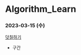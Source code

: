 # Algorithm_Learn
### 2023-03-15 (수)
[덧칠하기](https://school.programmers.co.kr/learn/courses/30/lessons/161989)
- 구간
